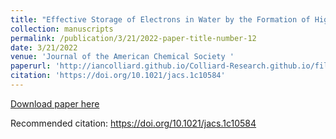 ```yaml
---
title: "Effective Storage of Electrons in Water by the Formation of Highly Reduced Polyoxometalate Clusters"
collection: manuscripts
permalink: /publication/3/21/2022-paper-title-number-12
date: 3/21/2022
venue: 'Journal of the American Chemical Society '
paperurl: 'http://iancolliard.github.io/Colliard-Research.github.io/files/paper12.pdf'
citation: 'https://doi.org/10.1021/jacs.1c10584'
---
```


<a href='http://iancolliard.github.io/Colliard-Research.github.io/files/paper12.pdf'>Download paper here</a>

Recommended citation: https://doi.org/10.1021/jacs.1c10584